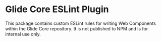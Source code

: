 # Glide Core ESLint Plugin

This package contains custom ESLint rules for writing Web Components within the Glide Core repository. It is not published to NPM and is for internal use only.
